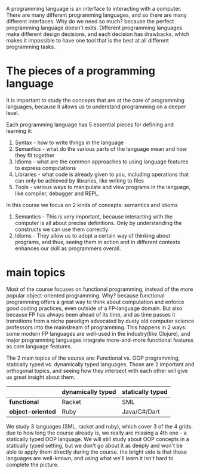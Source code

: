 A programming language is an interface to interacting with a computer. There are many different programming languages, and so there are many different interfaces. Why do we need so much? because the perfect programming language doesn't exits. Different programming languages make different design decisions, and each decision has drawbacks, which makes it impossible to have one tool that is the best at all different programming tasks. 
# The pieces of a programming language
It is important to study the concepts that are at the core of programming languages, because it allows us to understand programming on a deeper level.

Each programming language has 5 essential pieces for defining and learning it:
1. Syntax - how to write things in the language
2. Semantics - what do the various parts of the language mean and how they fit together
3. Idioms - what are the common approaches to using language features to express computations
4. Libraries - what code is already given to you, including operations that can only be achieved by libraries, like writing to files
5. Tools - various ways to manipulate and view programs in the language, like compiler, debugger and REPL.

In this course we focus on 2 kinds of concepts: semantics and idioms
1. Semantics - This is very important, because interacting with the computer is all about precise definitions. Only by understanding the constructs we can use them correctly
2. Idioms - They allow us to adopt a certain way of thinking about programs, and thus, seeing them in action and in different contexts enhances our skill as programmers overall.
# main topics
Most of the course focuses on functional programming, instead of the more popular object-oriented programming.
Why? because functional programming offers a great way to think about computation and enforce good coding practices, even outside of a FP-language domain. But also because FP has always been ahead of its time, and as time passes it transitions from a niche paradigm advocated by dusty old computer science professors into the mainstream of programming. This happens in 2 ways: some modern FP languages are well-used in the industry(like Clojure), and major programming languages integrate more-and-more functional features as core language features.

The 2 main topics of the course are: Functional vs. OOP programming, statically typed vs. dynamically typed languages.
Those are 2 important and orthogonal topics, and seeing how they intersect with each other will give us great insight about them.

|                     | dynamically typed | statically typed |
| ------------------- | ----------------- | ---------------- |
| **functional**      | Racket            | SML              |
| **object-oriented** | Ruby              | Java/C#/Dart     |
We study 3 languages (SML, racket and ruby), which cover 3 of the 4 grids. due to how long the course already is, we really are missing a 4th one - a statically typed OOP language. We will still study about OOP concepts in a statically typed setting, but we don't go about it as deeply and won't be able to apply them directly during the course. the bright side is that those languages are well-known, and using what we'll learn it isn't hard to complete the picture.